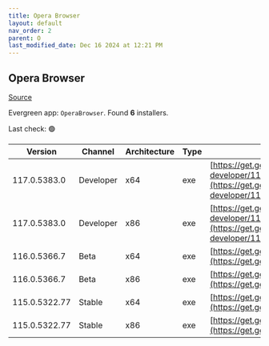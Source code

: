 ```yaml
---
title: Opera Browser
layout: default
nav_order: 2
parent: O
last_modified_date: Dec 16 2024 at 12:21 PM
---
```


## Opera Browser

[Source](https://www.opera.com/browsers/opera)

Evergreen app: `OperaBrowser`. Found **6** installers.

Last check: 🟢

| Version       | Channel   | Architecture | Type | URI                                                                                                                                                                                                                    |
| ------------- | --------- | ------------ | ---- | ---------------------------------------------------------------------------------------------------------------------------------------------------------------------------------------------------------------------- |
| 117.0.5383.0  | Developer | x64          | exe  | [https://get.geo.opera.com/pub/opera-developer/117.0.5383.0/win/Opera_Developer_117.0.5383.0_Setup_x64.exe](https://get.geo.opera.com/pub/opera-developer/117.0.5383.0/win/Opera_Developer_117.0.5383.0_Setup_x64.exe) |
| 117.0.5383.0  | Developer | x86          | exe  | [https://get.geo.opera.com/pub/opera-developer/117.0.5383.0/win/Opera_Developer_117.0.5383.0_Setup.exe](https://get.geo.opera.com/pub/opera-developer/117.0.5383.0/win/Opera_Developer_117.0.5383.0_Setup.exe)         |
| 116.0.5366.7  | Beta      | x64          | exe  | [https://get.geo.opera.com/pub/opera-beta/116.0.5366.7/win/Opera_beta_116.0.5366.7_Setup_x64.exe](https://get.geo.opera.com/pub/opera-beta/116.0.5366.7/win/Opera_beta_116.0.5366.7_Setup_x64.exe)                     |
| 116.0.5366.7  | Beta      | x86          | exe  | [https://get.geo.opera.com/pub/opera-beta/116.0.5366.7/win/Opera_beta_116.0.5366.7_Setup.exe](https://get.geo.opera.com/pub/opera-beta/116.0.5366.7/win/Opera_beta_116.0.5366.7_Setup.exe)                             |
| 115.0.5322.77 | Stable    | x64          | exe  | [https://get.geo.opera.com/pub/opera/desktop/115.0.5322.77/win/Opera_115.0.5322.77_Setup_x64.exe](https://get.geo.opera.com/pub/opera/desktop/115.0.5322.77/win/Opera_115.0.5322.77_Setup_x64.exe)                     |
| 115.0.5322.77 | Stable    | x86          | exe  | [https://get.geo.opera.com/pub/opera/desktop/115.0.5322.77/win/Opera_115.0.5322.77_Setup.exe](https://get.geo.opera.com/pub/opera/desktop/115.0.5322.77/win/Opera_115.0.5322.77_Setup.exe)                             |
